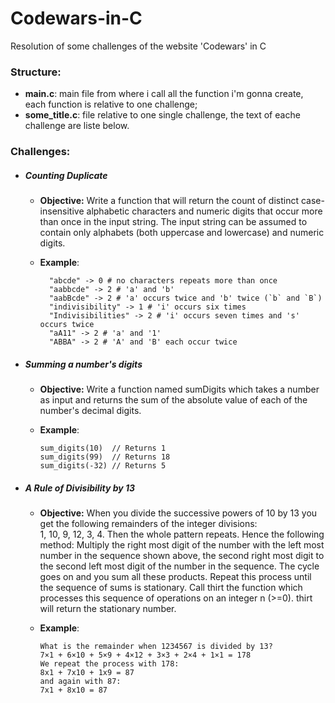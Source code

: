 # Codewars-in-C
Resolution of some challenges of the website 'Codewars' in C 

### Structure:
- **main.c**: main file from where i call all the function i'm gonna create, each function is relative to one challenge;
- **some_title.c**: file relative to one single challenge, the text of eache challenge are liste below.

### Challenges:
- ##### Counting Duplicate 
    - **Objective:** 
        Write a function that will return the count of distinct case-insensitive alphabetic characters and numeric digits 
        that occur more than once in the input string. The input string can be assumed to contain only alphabets 
        (both uppercase and lowercase) and numeric digits. 
    - **Example**:
    
            "abcde" -> 0 # no characters repeats more than once
            "aabbcde" -> 2 # 'a' and 'b'
            "aabBcde" -> 2 # 'a' occurs twice and 'b' twice (`b` and `B`)
            "indivisibility" -> 1 # 'i' occurs six times
            "Indivisibilities" -> 2 # 'i' occurs seven times and 's' occurs twice
            "aA11" -> 2 # 'a' and '1'
            "ABBA" -> 2 # 'A' and 'B' each occur twice

- ##### Summing a number's digits
    - **Objective:** 
        Write a function named sumDigits which takes a number as input and returns the sum of the absolute 
        value of each of the number's decimal digits.
    - **Example**:

          sum_digits(10)  // Returns 1
          sum_digits(99)  // Returns 18
          sum_digits(-32) // Returns 5
          
 - ##### A Rule of Divisibility by 13
      - **Objective:** 
        When you divide the successive powers of 10 by 13 you get the following remainders of the integer divisions:              
        1, 10, 9, 12, 3, 4. Then the whole pattern repeats. Hence the following method: Multiply the right most digit 
        of the number with the left most number in the sequence shown above, the second right most digit to the second 
        left most digit of the number in the sequence. The cycle goes on and you sum all these products. 
        Repeat this process until the sequence of sums is stationary.
        Call thirt the function which processes this sequence of operations on an integer n (>=0). thirt will return 
        the stationary number.
     - **Example**:
 
           What is the remainder when 1234567 is divided by 13?
           7×1 + 6×10 + 5×9 + 4×12 + 3×3 + 2×4 + 1×1 = 178
           We repeat the process with 178:
           8x1 + 7x10 + 1x9 = 87
           and again with 87:
           7x1 + 8x10 = 87
        